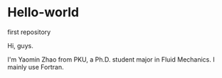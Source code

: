 # Hello-world
first repository

Hi, guys.

I'm Yaomin Zhao from PKU, a Ph.D. student major in Fluid Mechanics. I mainly use Fortran.
